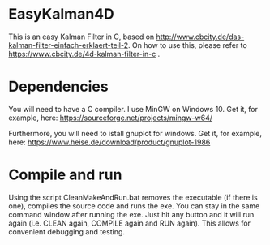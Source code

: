 # EasyKalman4D
This is an easy Kalman Filter in C, based on http://www.cbcity.de/das-kalman-filter-einfach-erklaert-teil-2. On how to use this, please refer to https://www.cbcity.de/4d-kalman-filter-in-c .

# Dependencies
You will need to have a C compiler. I use MinGW on Windows 10. Get it, for example, here: https://sourceforge.net/projects/mingw-w64/

Furthermore, you will need to istall gnuplot for windows. Get it, for example, here: https://www.heise.de/download/product/gnuplot-1986

# Compile and run
Using the script CleanMakeAndRun.bat removes the executable (if there is one), compiles the source code and runs the exe. You can stay in the same command window after running the exe. Just hit any button and it will run again (i.e. CLEAN again, COMPILE again and RUN again). This allows for convenient debugging and testing.
